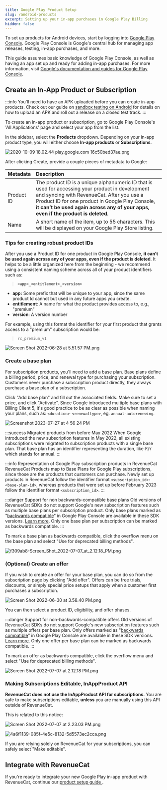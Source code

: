 ```yaml
---
title: Google Play Product Setup
slug: /android-products
excerpt: Setting up your in-app purchases in Google Play Billing
hidden: false
---
```


To set up products for Android devices, start by logging into [Google Play Console](https://play.google.com/console). Google Play Console is Google's central hub for managing app releases, testing, in-app purchases, and more.

This guide assumes basic knowledge of Google Play Console, as well as having an app set up and ready for adding in-app purchases. For more information, visit [Google's documentation and guides for Google Play Console](https://support.google.com/googleplay/android-developer/?hl=en#topic=3450769).

## Create an In-App Product or Subscription

:::info
You'll need to have an APK uploaded before you can create in-app products. Check out our guide on [sandbox testing on Android](/google-play-store) for details on how to upload an APK and roll out a release on a closed test track.
:::

To create an in-app product or subscription, go to Google Play Console's 'All Applications' page and select your app from the list.

In the sidebar, select the **Products** dropdown. Depending on your in-app product type, you will either choose **In-app products** or **Subscriptions**.

![](https://files.readme.io/1bbcf2f-2020-10-09_18.02.44_play.google.com_16c50bed37ae.png "2020-10-09 18.02.44 play.google.com 16c50bed37ae.png")

After clicking Create, provide a couple pieces of metadata to Google:

| Metadata   | Description                                                                                                                                                                                                                                                                           |
| :--------- | :------------------------------------------------------------------------------------------------------------------------------------------------------------------------------------------------------------------------------------------------------------------------------------ |
| Product ID | The product ID is a unique alphanumeric ID that is used for accessing your product in development and syncing with RevenueCat. After you use a Product ID for one product in Google Play Console, **it can’t be used again across any of your apps, even if the product is deleted**. |
| Name       | A short name of the item, up to 55 characters. This will be displayed on your Google Play Store listing.                                                                                                                                                                              |

### Tips for creating robust product IDs

After you use a Product ID for one product in Google Play Console, **it can’t be used again across any of your apps, even if the product is deleted**. It helps to be a little organized here from the beginning - we recommend using a consistent naming scheme across all of your product identifiers such as:

> **`<app>_<entitlement>_<version>`**

- **app:** Some prefix that will be unique to your app, since the same product Id cannot but used in any future apps you create.
- **entitlement**: A name for what the product provides access to, e.g., "premium"
- **version**: A version number

For example, using this format the identifier for your first product that grants access to a "premium" subscription would be:

> `rc_premium_v1`

![](https://files.readme.io/9b43a80-Screen_Shot_2022-06-28_at_5.51.57_PM.png "Screen Shot 2022-06-28 at 5.51.57 PM.png")

### Create a base plan

For subscription products, you'll need to add a base plan. Base plans define a billing period, price, and renewal type for purchasing your subscription. Customers never purchase a subscription product directly, they always purchase a base plan of a subscription.

Click "Add base plan" and fill out the associated fields. Make sure to set a price, and click "Activate". Since Google introduced multiple base plans with Billing Client 5, it's good practice to be as clear as possible when naming your plans, such as: `<duration>-<renewaltype>`, eg. `annual-autorenewing`.

![Screenshot 2023-07-27 at 4 56 24 PM](https://files.readme.io/9f32a53-image.png)

:::success Migrated products from before May 2022
When Google introduced the new subscription features in May 2022, all existing subscriptions were migrated to subscription products with a single base plan. That base plan has an identifier representing the duration, like `P1Y` which stands for annual.
:::

:::info Representation of Google Play subscription products in RevenueCat
RevenueCat Products map to Base Plans for Google Play subscriptions, since those are the products that customers can purchase. Newly set up products in RevenueCat follow the identifier format `<subscription_id>:<base-plan-id>`, whereas products that were set up before February 2023 follow the identifier format `<subscription_id>`.
:::

:::danger Support for non backwards-compatible base plans
Old versions of RevenueCat SDKs do not support Google's new subscription features such as multiple base plans per subscription product. Only base plans marked as \"[backwards compatible](https://support.google.com/googleplay/android-developer/answer/12124625?hl=en#backwards_compatible)\" in Google Play Console are available in these SDK versions. [Learn more](/google-subscriptions-and-backwards-compatibility). Only one base plan per subscription can be marked as backwards compatible.
:::

To mark a base plan as backwards compatible, click the overflow menu on the base plan and select "Use for deprecated billing methods".

![](https://files.readme.io/0375be4-f309ab8-Screen_Shot_2022-07-07_at_2.12.18_PM.png "f309ab8-Screen_Shot_2022-07-07_at_2.12.18_PM.png")

### (Optional) Create an offer

If you wish to create an offer for your base plan, you can do so from the subscription page by clicking "Add offer". Offers can be free trials, discounts, or simply special price setups that apply when a customer first purchases a subscription.

![](https://files.readme.io/63e2cad-Screen_Shot_2022-06-30_at_3.58.40_PM.png "Screen Shot 2022-06-30 at 3.58.40 PM.png")

You can then select a product ID, eligibility, and offer phases.

:::danger Support for non-backwards-compatible offers
Old versions of RevenueCat SDKs do not support Google's new subscription features such as multiple offers per base plan. Only offers marked as \"[backwards compatible](https://support.google.com/googleplay/android-developer/answer/12124625?hl=en#backwards_compatible)\" in Google Play Console are available in these SDK versions. [Learn more](/google-subscriptions-and-backwards-compatibility). Only one offer per base plan can be marked as backwards compatible.
:::

To mark an offer as backwards compatible, click the overflow menu and select "Use for deprecated billing methods".

![](https://files.readme.io/f309ab8-Screen_Shot_2022-07-07_at_2.12.18_PM.png "Screen Shot 2022-07-07 at 2.12.18 PM.png")

### Making Subscriptions Editable, InAppProduct API

**RevenueCat does not use the InAppProduct API for subscriptions.** You are safe to make subscriptions editable, **unless** you are manually using this API outside of RevenueCat.

This is related to this notice:

![](https://files.readme.io/3b927cd-Screen_Shot_2022-07-07_at_2.23.03_PM.png "Screen Shot 2022-07-07 at 2.23.03 PM.png")

![](https://files.readme.io/6dcb926-4a6f1139-085f-4e5c-8132-5d5573ec2cca.png "4a6f1139-085f-4e5c-8132-5d5573ec2cca.png")

If you are relying solely on RevenueCat for your subscriptions, you can safely select "Make editable".

## Integrate with RevenueCat

If you're ready to integrate your new Google Play in-app product with RevenueCat, continue our [product setup guide ](/entitlements).
